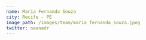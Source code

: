 ```yaml
---
name: Maria Fernanda Souza
city: Recife - PE
image_path: /images/team/maria_fernanda_souza.jpeg
twitter: naanadr
---
```

